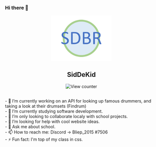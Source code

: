 ### Hi there 👋

<div id="header" align="center">
    <img src="assets/Logo.png" width="200"/> <br>
    <!-- <a href="https://www.linkedin.com/in/sid-brinkmans-885758222/">
        <img src="https://img.shields.io/badge/LinkedIn-blue?logo=linkedin&logoColor=white" alt="LinkedIn"/>
    </a>
    <a href="#">
        <img src="https://img.shields.io/badge/YouTube-red?style=for-the-badge&logo=youtube&logoColor=white" alt="Youtube Badge"/>
    </a>
    <a href="#">
        <img src="https://img.shields.io/badge/Twitter-blue?style=for-the-badge&logo=twitter&logoColor=white" alt="Twitter Badge"/>
    </a> -->
    <h2>SidDeKid</h2>
    <img src="https://komarev.com/ghpvc/?username=SidDeKid&style=flat-square&color=blue" alt="View counter"/>
</div> <br>
<p>
    - 🔭 I’m currently working on an API for looking up famous drummers, and taking a look at their drumsets (Findrum) <br>
    - 🌱 I’m currently studying software development. <br>
    - 👯 I’m only looking to collaborate localy with school projects. <br>
    - 🤔 I’m looking for help with cool website ideas. <br>
    - 💬 Ask me about school. <br>
    - 📫 How to reach me: Discord -> Bliep_2015 #7506 <br>
    - ⚡ Fun fact: I'm top of my class in css.
</p>
